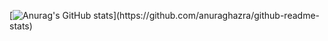 [![Anurag's GitHub stats](https://github-readme-stats.vercel.app/api?username=Af0xz&show_icons=true&theme=dracula?hide=prs,)](https://github.com/anuraghazra/github-readme-stats)
